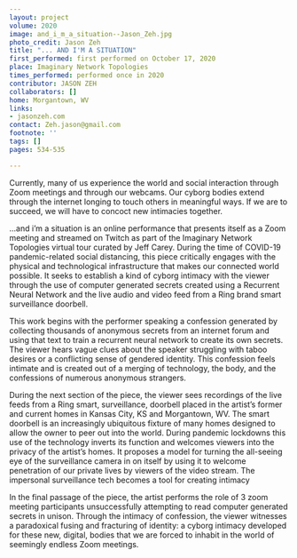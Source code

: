 ```yaml
---
layout: project
volume: 2020
image: and_i_m_a_situation--Jason_Zeh.jpg
photo_credit: Jason Zeh
title: "... AND I'M A SITUATION"
first_performed: first performed on October 17, 2020
place: Imaginary Network Topologies
times_performed: performed once in 2020
contributor: JASON ZEH
collaborators: []
home: Morgantown, WV
links:
- jasonzeh.com
contact: Zeh.jason@gmail.com
footnote: ''
tags: []
pages: 534-535

---
```


Currently, many of us experience the world and social interaction through Zoom meetings and through our webcams. Our cyborg bodies extend through the internet longing to touch others in meaningful ways. If we are to succeed, we will have to concoct new intimacies together.

...and i’m a situation is an online performance that presents itself as a Zoom meeting and streamed on Twitch as part of the Imaginary Network Topologies virtual tour curated by Jeff Carey. During the time of COVID-19 pandemic-related social distancing, this piece critically engages with the physical and technological infrastructure that makes our connected world possible. It seeks to establish a kind of cyborg intimacy with the viewer through the use of computer generated secrets created using a Recurrent Neural Network and the live audio and video feed from a Ring brand smart surveillance doorbell.

This work begins with the performer speaking a confession generated by collecting thousands of anonymous secrets from an internet forum and using that text to train a recurrent neural network to create its own secrets. The viewer hears vague clues about the speaker struggling with taboo desires or a conflicting sense of gendered identity. This confession feels intimate and is created out of a merging of technology, the body, and the confessions of numerous anonymous strangers. 

During the next section of the piece, the viewer sees recordings of the live feeds from a Ring smart, surveillance, doorbell placed in the artist’s former and current homes in Kansas City, KS and Morgantown, WV. The smart doorbell is an increasingly ubiquitous fixture of many homes designed to allow the owner to peer out into the world. During pandemic lockdowns this use of the technology inverts its function and welcomes viewers into the privacy of the artist’s homes. It  proposes a model for turning the all-seeing eye of the surveillance camera in on itself by using it to welcome penetration of our private lives by viewers of the video stream. The impersonal surveillance tech becomes a tool for creating intimacy

In the final passage of the piece, the artist performs the role of 3 zoom meeting participants unsuccessfully attempting to read computer generated secrets in unison. Through the intimacy of confession, the viewer witnesses a paradoxical fusing and fracturing of identity: a cyborg intimacy developed for these new, digital, bodies that we are forced to inhabit in the world of seemingly endless Zoom meetings.
